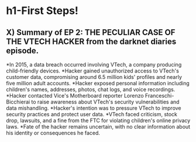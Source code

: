 # h1-First Steps!
## X) Summary of EP 2: THE PECULIAR CASE OF THE VTECH HACKER from the darknet diaries episode.
*In 2015, a data breach occurred involving VTech, a company producing child-friendly devices.
*Hacker gained unauthorized access to VTech's customer data, compromising around 6.5 million kids' profiles and nearly five million adult accounts.
*Hacker exposed personal information including children's names, addresses, photos, chat logs, and voice recordings.
*Hacker contacted Vice's Motherboard reporter Lorenzo Franceschi-Bicchierai to raise awareness about VTech's security vulnerabilities and data mishandling.
*Hacker's intention was to pressure VTech to improve security practices and protect user data.
*VTech faced criticism, stock drop, lawsuits, and a fine from the FTC for violating children's online privacy laws.
*Fate of the hacker remains uncertain, with no clear information about his identity or consequences he faced.

